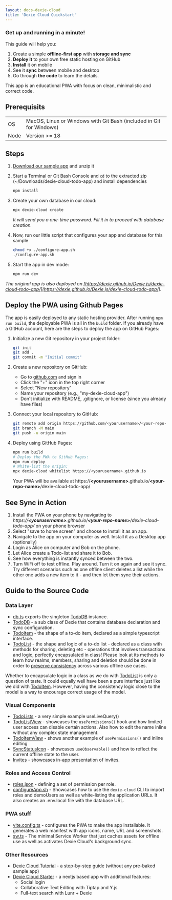 ```yaml
---
layout: docs-dexie-cloud
title: 'Dexie Cloud Quickstart'
---
```


### Get up and running in a minute!

This guide will help you:

1.  Create a simple **offline-first app** with **storage and sync**
2.  **Deploy it** to your own free static hosting on GitHub
3.  **Install** it on mobile
4.  See it **sync** between mobile and desktop
5.  Go through **the code** to learn the details.

This app is an educational PWA with focus on clean, minimalistic and correct code.

## Prerequisits

|      |                                                                     |
| ---- | ------------------------------------------------------------------- |
| OS   | MacOS, Linux or Windows with Git Bash (included in Git for Windows) |
| Node | Version >= 18                                                       |

## Steps

1. <a href="https://download-directory.github.io/?url=https%3A%2F%2Fgithub.com%2Fdexie%2FDexie.js%2Ftree%2Fmaster%2Fsamples%2Fdexie-cloud-todo-app&filename=dexie-cloud-todo-app" target="_blank">Download our sample app</a> and unzip it

2. Start a Terminal or Git Bash Console and `cd` to the extracted zip (~/Downloads/dexie-cloud-todo-app) and install dependencies

   ```bash
   npm install
   ```

3. Create your own database in our cloud:

   ```bash
   npx dexie-cloud create
   ```

   _It will send you a one-time password. Fill it in to proceed with database creation._

4. Now, run our little script that configures your app and database for this sample

   ```bash
   chmod +x ./configure-app.sh
   ./configure-app.sh
   ```

5. Start the app in dev mode:
   ```bash
   npm run dev
   ```

_The original app is also deployed on [https://dexie.github.io/Dexie.js/dexie-cloud-todo-app/](https://dexie.github.io/Dexie.js/dexie-cloud-todo-app/)._

## Deploy the PWA using Github Pages

The app is easily deployed to any static hosting provider. After running `npm run build`, the deployable PWA is all in the `build` folder. If you already have a GitHub account, here are the steps to deploy the app on GitHub Pages:

1. Initialize a new Git repository in your project folder:

   ```bash
   git init
   git add .
   git commit -m "Initial commit"
   ```

2. Create a new repository on GitHub:

   - Go to [github.com](https://github.com) and sign in
   - Click the "+" icon in the top right corner
   - Select "New repository"
   - Name your repository (e.g., "my-dexie-cloud-app")
   - Don't initialize with README, .gitignore, or license (since you already have files)

3. Connect your local repository to GitHub:

   ```bash
   git remote add origin https://github.com/<yourusername>/<your-repo-name>.git
   git branch -M main
   git push -u origin main
   ```

4. Deploy using GitHub Pages:

   ```bash
   npm run build
   # Deploy the PWA to GitHub Pages:
   npm run deploy
   # White-list the origin:
   npx dexie-cloud whitelist https://<yourusername>.github.io
   ```

   Your PWA will be available at https://<b>&lt;yourusername&gt;</b>.github.io/<b>&lt;your-repo-name&gt;</b>/dexie-cloud-todo-app/

## See Sync in Action

1. Install the PWA on your phone by navigating to _https://<b>&lt;yourusername&gt;</b>.github.io/<b>&lt;your-repo-name&gt;</b>/dexie-cloud-todo-app/_ on your phone browser
2. Select "save to home screen" and choose to install it as an app.
3. Navigate to the app on your computer as well. Install it as a Desktop app (optionally)
4. Login as Alice on computer and Bob on the phone.
5. Let Alice create a Todo-list and share it to Bob.
6. See how everything is instantly synced between the two.
7. Turn WiFi off to test offline. Play around. Turn it on again and see it sync. Try different scenarios such as one offline client deletes a list while the other one adds a new item to it - and then let them sync their actions.

## Guide to the Source Code

### Data Layer

- [db.ts](https://github.com/dexie/Dexie.js/blob/master/samples/dexie-cloud-todo-app/src/db/db.ts) exports the singleton [TodoDB](https://github.com/dexie/Dexie.js/blob/master/samples/dexie-cloud-todo-app/src/db/TodoDB.ts) instance.
- [TodoDB](https://github.com/dexie/Dexie.js/blob/master/samples/dexie-cloud-todo-app/src/db/TodoDB.ts) - a sub class of Dexie that contains database declaration and sync configuration.
- [TodoItem](https://github.com/dexie/Dexie.js/blob/master/samples/dexie-cloud-todo-app/src/db/TodoItem.ts) - the shape of a to-do item, declared as a simple typescript interface.
- [TodoList](https://github.com/dexie/Dexie.js/blob/master/samples/dexie-cloud-todo-app/src/db/TodoList.ts) - the shape and logic of a to-do list - declared as a class with methods for sharing, deleting etc - operations that involves transactions and logic, perfectly encapsulated in class! Please look at its methods to learn how realms, members, sharing and deletion should be done in order to [preserve consistency](/cloud/docs/consistency) across various offline use cases.

Whether to encapsulate logic in a class as we do with [TodoList](https://github.com/dexie/Dexie.js/blob/master/samples/dexie-cloud-todo-app/src/db/TodoList.ts) is only a question of taste. It could equally well have been a pure interface just like we did with [TodoItem](https://github.com/dexie/Dexie.js/blob/master/samples/dexie-cloud-todo-app/src/db/TodoItem.ts). However, having the consistency logic close to the model is a way to encourage correct usage of the model.

### Visual Components

- [TodoLists](https://github.com/dexie/Dexie.js/blob/master/samples/dexie-cloud-todo-app/src/components/TodoLists.tsx) - a very simple example useLiveQuery()
- [TodoListView](https://github.com/dexie/Dexie.js/blob/master/samples/dexie-cloud-todo-app/src/components/TodoListView.tsx) - showcases the `usePermissions()` hook and how limited user access can disable certain actions. Also how to edit the name inline without any complex state management.
- [TodoItemView](https://github.com/dexie/Dexie.js/blob/master/samples/dexie-cloud-todo-app/src/components/TodoItemView.tsx) - shows another example of `usePermissions()` and inline editing
- [SyncStatusIcon](https://github.com/dexie/Dexie.js/blob/master/samples/dexie-cloud-todo-app/src/components/navbar/SyncStatusIcon.tsx) - showcases `useObservable()` and how to reflect the current offline state to the user.
- [Invites](https://github.com/dexie/Dexie.js/blob/master/samples/dexie-cloud-todo-app/src/components/access-control/Invites.tsx) - showcases in-app presentation of invites.

### Roles and Access Control

- [roles.json](https://github.com/dexie/Dexie.js/blob/master/samples/dexie-cloud-todo-app/src/data/roles.json) - defining a set of permission per role.
- [configureApp.sh](https://github.com/dexie/Dexie.js/blob/master/samples/dexie-cloud-todo-app/configure-app.sh) - Showcases how to use the `dexie-cloud` CLI to import roles and demoUsers as well as white-listing the application URLs. It also creates an .env.local file with the database URL.

### PWA stuff

- [vite.config.ts](https://github.com/dexie/Dexie.js/blob/master/samples/dexie-cloud-todo-app/vite.config.ts) - configures the PWA to make the app installable. It generates a web manifest with app icons, name, URL and screenshots.
- [sw.ts](https://github.com/dexie/Dexie.js/blob/master/samples/dexie-cloud-todo-app/src/sw.ts) - The minimal Service Worker that just caches assets for offline use as well as activates Dexie Cloud's background sync.

### Other Resources

- [Dexie Cloud Tutorial](/docs/Tutorial/Dexie-Cloud) - a step-by-step guide (without any pre-baked sample app)
- [Dexie Cloud Starter](https://github.com/dexie/dexie-cloud-starter) - a nextjs based app with additional features:
  - Social login
  - Collaborative Text Editing with Tiptap and Y.js
  - Full-text search with Lunr + Dexie
